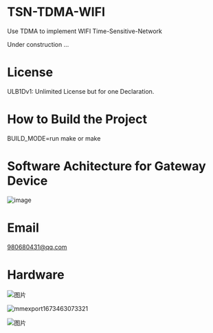 # TSN-TDMA-WIFI
Use TDMA to implement WIFI Time-Sensitive-Network

Under construction ...

# License
ULB1Dv1: Unlimited License but for one Declaration.

# How to Build the Project

BUILD_MODE=run make or make

# Software Achitecture for Gateway Device
![image](https://user-images.githubusercontent.com/28725147/218939233-61ef3649-4f6a-42df-b2ee-9f5510dc62ed.png)

# Email
980680431@qq.com


# Hardware
![图片](https://user-images.githubusercontent.com/28725147/229762097-b8559ce4-e249-415d-b610-dee7c0806c29.png)

![mmexport1673463073321](https://user-images.githubusercontent.com/28725147/211893351-387d5814-735e-43ac-bd19-96bd0cc8518b.jpg)

![图片](https://user-images.githubusercontent.com/28725147/229762213-bb1e3449-8fe2-42e1-8082-fe74dfeb2260.png)
